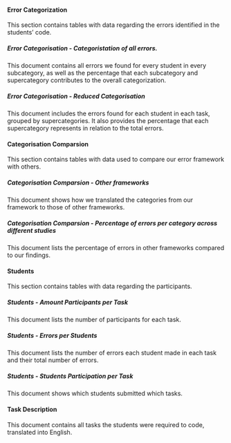 #### Error Categorization
This section contains tables with data regarding the errors identified in the students’ code.
##### Error Categorisation - Categoristation of all errors.
This document contains all errors we found for every student in every subcategory, as well as the percentage that each subcategory and supercategory contributes to the overall categorization.
##### Error Categorisation - Reduced Categorisation
This document includes the errors found for each student in each task, grouped by supercategories. It also provides the percentage that each supercategory represents in relation to the total errors.

#### Categorisation Comparsion
This section contains tables with data used to compare our error framework with others.
##### Categorisation Comparsion - Other frameworks
This document shows how we translated the categories from our framework to those of other frameworks.
##### Categorisation Comparsion - Percentage of errors per category across different studies
This document lists the percentage of errors in other frameworks compared to our findings.

#### Students
This section contains tables with data regarding the participants.
##### Students - Amount Participants per Task
This document lists the number of participants for each task.
##### Students - Errors per Students
This document lists the number of errors each student made in each task and their total number of errors.
##### Students - Students Participation per Task
This document shows which students submitted which tasks.

#### Task Description
This document contains all tasks the students were required to code, translated into English.
